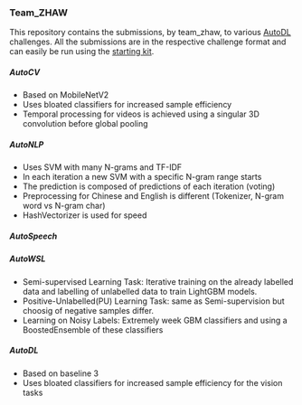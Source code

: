 ### Team_ZHAW
This repository contains the submissions, by team_zhaw, to various [AutoDL](https://autodl.chalearn.org/) challenges.
All the submissions are in the respective challenge format and can easily be run using the [starting kit](https://github.com/zhengying-liu/autodl_starting_kit_stable).

##### AutoCV
* Based on MobileNetV2
* Uses bloated classifiers for increased sample efficiency
* Temporal processing for videos is achieved using a singular 3D convolution before global pooling

##### AutoNLP
* Uses SVM with many N-grams and TF-IDF
* In each iteration a new SVM with a specific N-gram range starts
* The prediction is composed of predictions of each iteration (voting)
* Preprocessing for Chinese and English is different (Tokenizer, N-gram word vs N-gram char)
* HashVectorizer is used for speed

##### AutoSpeech

##### AutoWSL
* Semi-supervised Learning Task: Iterative training  on  the  already  labelled  data  and  labelling  of  unlabelled data to train LightGBM models.
* Positive-Unlabelled(PU)  Learning  Task: same as Semi-supervision but choosig of negative samples differ.
* Learning  on  Noisy  Labels: Extremely week GBM classifiers and using a BoostedEnsemble  of  these  classifiers 


##### AutoDL
* Based on baseline 3
* Uses bloated classifiers for increased sample efficiency for the vision tasks

